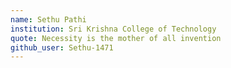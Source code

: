 ```yaml
---
name: Sethu Pathi
institution: Sri Krishna College of Technology
quote: Necessity is the mother of all invention
github_user: Sethu-1471
---
```

